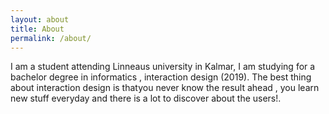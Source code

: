 ```yaml
---
layout: about
title: About
permalink: /about/
---
```






I am a student attending Linneaus university in Kalmar, 
I am studying for a bachelor degree in informatics , interaction design (2019).
The best thing about interaction design is thatyou never know the result ahead , you learn new stuff everyday and there is a lot to discover about the users!.  


